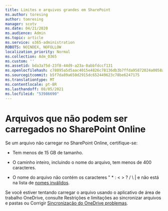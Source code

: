 ```yaml
---
title: Limites e arquivos grandes em SharePoint
ms.author: toresing
author: tomresing
manager: scotv
ms.date: 04/21/2020
ms.audience: Admin
ms.topic: article
ms.service: o365-administration
ROBOTS: NOINDEX, NOFOLLOW
localization_priority: Normal
ms.collection: Adm_O365
ms.custom: ''
ms.assetid: bda3a75d-23f8-44d9-a23a-0abbfdccf131
ms.openlocfilehash: c78095a5d5aac4015e4826c78136db3b7ffda95872024a0058a7e8f8b2ccef4b
ms.sourcegitcommit: b5f7da89a650d2915dc652449623c78be6247175
ms.translationtype: MT
ms.contentlocale: pt-BR
ms.lasthandoff: 08/05/2021
ms.locfileid: "53986690"
---
```

# <a name="files-that-cant-be-uploaded-to-sharepoint-online"></a>Arquivos que não podem ser carregados no SharePoint Online

Se um arquivo não carregar no SharePoint Online, certifique-se:
  
- Tem menos de 15 GB de tamanho.
    
- O caminho inteiro, incluindo o nome do arquivo, tem menos de 400 caracteres.
    
- O nome do arquivo não contém os caracteres " \* : \< \> ? / \ | e não está na lista de [nomes inválidos](https://go.microsoft.com/fwlink/?linkid=866430).
    
Se você estiver tentando carregar o arquivo usando o aplicativo [](https://go.microsoft.com/fwlink/p/?LinkID=717734) de área de trabalho OneDrive, consulte Restrições e limitações ao sincronizar arquivos e pastas ou Corrigir [Sincronização do OneDrive problemas](https://go.microsoft.com/fwlink/?linkid=866431).
  

